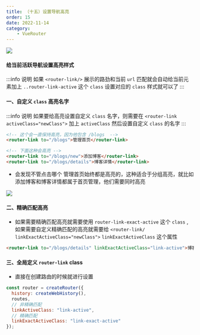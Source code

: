 ```yaml
---
title: （十五）设置导航高亮
order: 15
date: 2022-11-14
category:
    - VueRouter
---
```


![](https://image.zswei.xyz/img/202211132216232.png)

#### 给当前活跃导航设置高亮样式
:::info 说明
如果 `<router-link/>` 展示的路劲和当前 `url` 匹配就会自动给当前元素加上 `..router-link-active` 这个 `class` 设置对应的 `class` 样式就可以了
:::


#### 一、自定义 `class` 高亮名字
:::info 说明
如果要给高亮设置自定义 `class` 名字，则需要在 `<router-link activeClass="newClass">` 加上 `activeClass` 然后设置自定义 `class` 的名字
:::

```html
<!-- 这个会一直保持高亮，因为他包含 /blogs  -->
<router-link to="/blogs">管理首页</router-link>

<!-- 下面这种会高亮 -->
<router-link to="/blogs/new">添加博客</router-link>
<router-link to="/blogs/details">博客详情</router-link>
```
- 会发现不管点击哪个 管理首页始终都是高亮的，这种适合于分组高亮，就比如添加博客和博客详情都属于首页管理，他们需要同时高亮

![](https://image.zswei.xyz/img/202211141035428.png)

#### 二、精确匹配高亮
- 如果需要精确匹配高亮就需要使用 `router-link-exact-active` 这个 `class` , 如果需要自定义精确匹配的高亮就需要给 `<router-link/ linkExactActiveClass="newClass">` `linkExactActiveClass` 这个属性
```html
<router-link to="/blogs/details" linkExactActiveClass="link-active">博客详情</router-link>
```


#### 三、全局定义 `router-link` class
- 直接在创建路由的时候就进行设置

```js
const router = createRouter({
  history: createWebHistory(),
  routes,
  // 非精确匹配
  linkActiveClass: "link-active",
  // 精确匹配
  linkExactActiveClass: "link-exact-active"
});
```